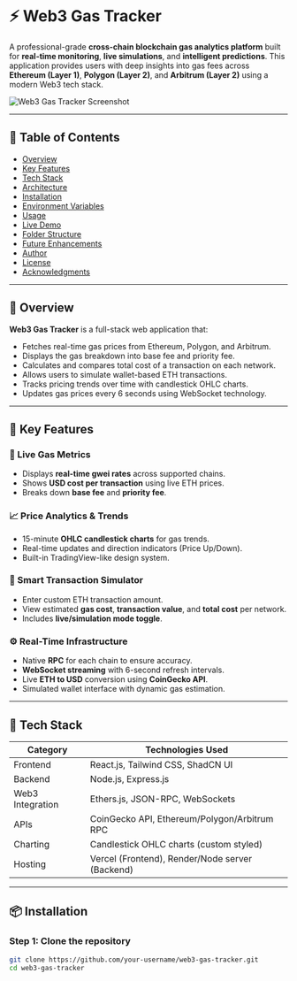 # ⚡ Web3 Gas Tracker

A professional-grade **cross-chain blockchain gas analytics platform** built for **real-time monitoring**, **live simulations**, and **intelligent predictions**. This application provides users with deep insights into gas fees across **Ethereum (Layer 1)**, **Polygon (Layer 2)**, and **Arbitrum (Layer 2)** using a modern Web3 tech stack.

![Web3 Gas Tracker Screenshot]("C:\Users\sopan\Downloads\screencapture-localhost-8080-2025-07-21-16_59_34.png") 

---

## 📌 Table of Contents

- [Overview](#-overview)
- [Key Features](#-key-features)
- [Tech Stack](#-tech-stack)
- [Architecture](#-architecture)
- [Installation](#-installation)
- [Environment Variables](#-environment-variables)
- [Usage](#-usage)
- [Live Demo](#-live-demo)
- [Folder Structure](#-folder-structure)
- [Future Enhancements](#-future-enhancements)
- [Author](#-author)
- [License](#-license)
- [Acknowledgments](#-acknowledgments)

---

## 🧠 Overview

**Web3 Gas Tracker** is a full-stack web application that:
- Fetches real-time gas prices from Ethereum, Polygon, and Arbitrum.
- Displays the gas breakdown into base fee and priority fee.
- Calculates and compares total cost of a transaction on each network.
- Allows users to simulate wallet-based ETH transactions.
- Tracks pricing trends over time with candlestick OHLC charts.
- Updates gas prices every 6 seconds using WebSocket technology.

---

## 🚀 Key Features

### 🔴 Live Gas Metrics
- Displays **real-time gwei rates** across supported chains.
- Shows **USD cost per transaction** using live ETH prices.
- Breaks down **base fee** and **priority fee**.

### 📈 Price Analytics & Trends
- 15-minute **OHLC candlestick charts** for gas trends.
- Real-time updates and direction indicators (Price Up/Down).
- Built-in TradingView-like design system.

### 🧮 Smart Transaction Simulator
- Enter custom ETH transaction amount.
- View estimated **gas cost**, **transaction value**, and **total cost** per network.
- Includes **live/simulation mode toggle**.

### ⚙️ Real-Time Infrastructure
- Native **RPC** for each chain to ensure accuracy.
- **WebSocket streaming** with 6-second refresh intervals.
- Live **ETH to USD** conversion using **CoinGecko API**.
- Simulated wallet interface with dynamic gas estimation.

---

## 🧩 Tech Stack

| Category         | Technologies Used                              |
|------------------|-------------------------------------------------|
| Frontend         | React.js, Tailwind CSS, ShadCN UI               |
| Backend          | Node.js, Express.js                             |
| Web3 Integration | Ethers.js, JSON-RPC, WebSockets                 |
| APIs             | CoinGecko API, Ethereum/Polygon/Arbitrum RPC    |
| Charting         | Candlestick OHLC charts (custom styled)         |
| Hosting          | Vercel (Frontend), Render/Node server (Backend) |

---


## 📦 Installation

### Step 1: Clone the repository

```bash
git clone https://github.com/your-username/web3-gas-tracker.git
cd web3-gas-tracker




